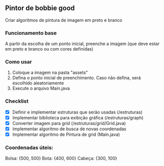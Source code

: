 ## Pintor de bobbie good

Criar algoritmos de pintura de imagem em preto e branco

### Funcionamento base

A partir da escolha de um ponto inicial, preenche a imagem (que deve estar em preto e branco ou com cores definidas)

### Como usar

1. Coloque a imagem na pasta "assets"
2. Defina o ponto inicial de preenchimento. Caso não defina, será escolhido aleatoriamente
3. Execute o arquivo Main.java

### Checklist

- [X] Definir e implementar estruturas que serão usadas (/estruturas)
- [X] Implementar biblioteca para exibição gráfica (/estruturas/graph)
- [X] Converter imagem para grid (/estruturas/grid/Grid.java)
- [X] Implementar algoritmo de busca de novas coordenadas
- [X] Implementar algoritmo de Pintura de grid (Main.java)

### Coordenadas úteis:
Bolsa: {500, 500}
Bota: {400, 600}
Cabeça: {300, 100}